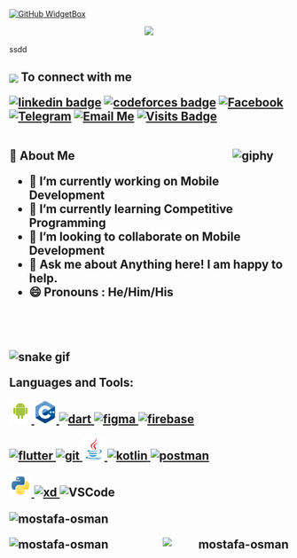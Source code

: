 
<a href="https://github.com/Mostafa-Osman">
  <img src="https://github-widgetbox.vercel.app/api/profile?username=Mostafa-Osman&theme=nautilus&data=followers,repositories,stars,commits" alt="GitHub WidgetBox">
</a>
<p align="center">
    <a align="center" href="https://github.com/Mostafa-Osman"><img src="https://readme-typing-svg.herokuapp.com?&font=IBM+Plex+Sans&color=F72EE2&size=30&lines=Welcome+to+my+GitHub+Profile!;My+Name+Mostafa+Osman;I'm+From+Egypt;I'm+a+Mobile+Developer;" /></a>
  
  ssdd
</p>
<h2><img src="https://emojis.slackmojis.com/emojis/images/1579216111/7550/pikachu_wave.gif?1579216111" align="center"width="28" /> To connect with me 
<p align = "left">
  
[![linkedin badge](https://img.shields.io/badge/LinkedIn-0077B5?style=for-the-badge&logo=linkedin&logoColor=white)](https://linkedin.com/in/mostafa15)
[![codeforces badge](https://img.shields.io/badge/codeforces-0077B5?style=for-the-badge&logo=codeforces&logoColor=white)](https://codeforces.com/profile/mosman)
[![Facebook](https://img.shields.io/badge/Facebook-1877F2?style=for-the-badge&logo=facebook&logoColor=white)](https://fb.com/mostafaosman15)
[![Telegram](https://img.shields.io/badge/Telegram-2CA5E0?style=for-the-badge&logo=telegram&logoColor=white)](https://t.me/MostafaOsman225)
 <a href="mailto:mostafaosman225@gmail.com?subject=Hello%20Hadi"><img src="https://img.shields.io/badge/gmail-%23D14836.svg?&style=for-the-badge&logo=gmail&logoColor=white" alt="Email Me"/></a>
[![Visits Badge](https://komarev.com/ghpvc/?username=mostafa-osman&label=Profile%20views&color=0e75b6&style=for-the-badge)](https://github.com/Mostafa-Osman)
<br/>
<br/>
<!-- <a target="_blank">
  <img align="right" height="250" width="400" alt="GIF" src="https://github.com/JayantGoel001/JayantGoel001/blob/master/GIF/image.gif">
</a> -->
<img align='right' src="https://i.ibb.co/nk9gvXz/xero-code.gif" width="20%" alt="giphy">
 🙂 About Me  

- 🔭 I’m currently working on **Mobile Development**
- 🌱 I’m currently learning **Competitive Programming**
- 👯 I’m looking to collaborate on **Mobile Development**
- 💬 Ask me about Anything here! I am happy to help. 
- 😄 Pronouns : **He/Him/His**


<br/>
<br/>
 
![snake gif](https://user-images.githubusercontent.com/88105077/166116856-9251de7f-d2df-46fd-901b-5920e8047e52.svg)

<a align="left">Languages and Tools: </a>

<p align="left">
<a href="https://developer.android.com" target="_blank" rel="noreferrer"> <img src="https://raw.githubusercontent.com/devicons/devicon/master/icons/android/android-original-wordmark.svg" alt="android" width="40" height="40"/> </a><a href="https://www.w3schools.com/cpp/" target="_blank" rel="noreferrer"> <img src="https://raw.githubusercontent.com/devicons/devicon/master/icons/cplusplus/cplusplus-original.svg" alt="cplusplus" width="40" height="40"/> </a><a href="https://dart.dev" target="_blank" rel="noreferrer"> <img src="https://www.vectorlogo.zone/logos/dartlang/dartlang-icon.svg" alt="dart" width="40" height="40"/> </a> <a href="https://www.figma.com/" target="_blank" rel="noreferrer"> <img src="https://www.vectorlogo.zone/logos/figma/figma-icon.svg" alt="figma" width="40" height="40"/> </a><a href="https://firebase.google.com/" target="_blank" rel="noreferrer"> <img src="https://www.vectorlogo.zone/logos/firebase/firebase-icon.svg" alt="firebase" width="40" height="40"/> </a>
  
  
<a href="https://flutter.dev" target="_blank" rel="noreferrer"> <img src="https://www.vectorlogo.zone/logos/flutterio/flutterio-icon.svg" alt="flutter" width="40" height="40"/> </a><a href="https://git-scm.com/" target="_blank" rel="noreferrer"> <img src="https://www.vectorlogo.zone/logos/git-scm/git-scm-icon.svg" alt="git" width="40" height="40"/> </a><a href="https://www.java.com" target="_blank" rel="noreferrer"> <img src="https://raw.githubusercontent.com/devicons/devicon/master/icons/java/java-original.svg" alt="java" width="40" height="40"/> </a><a href="https://kotlinlang.org" target="_blank" rel="noreferrer"> <img src="https://www.vectorlogo.zone/logos/kotlinlang/kotlinlang-icon.svg" alt="kotlin" width="40" height="40"/> </a><a href="https://postman.com" target="_blank" rel="noreferrer"> <img src="https://www.vectorlogo.zone/logos/getpostman/getpostman-icon.svg" alt="postman" width="40" height="40"/> </a>
  
  
<a href="https://www.python.org" target="_blank" rel="noreferrer"> <img src="https://raw.githubusercontent.com/devicons/devicon/master/icons/python/python-original.svg" alt="python" width="40" height="40"/> </a> <a href="https://www.adobe.com/products/xd.html" target="_blank" rel="noreferrer"> <img src="https://cdn.worldvectorlogo.com/logos/adobe-xd.svg" alt="xd" width="40" height="40"/> </a>
![VSCode](https://img.icons8.com/color/30/visual-studio-code-2019.png)
  
</p

<p>
  <img align="center" src="https://github-readme-streak-stats.herokuapp.com/?user=mostafa-osman&theme=dark" alt="mostafa-osman" />
</p>

<p align="left"><img width="45%" align="left" sy src="https://github-readme-stats.vercel.app/api/top-langs/?username=mostafa-osman&layout=compact&theme=radical&hide_border=true" alt="mostafa-osman" /></p>
<p align="right"><img width="45%" align="right" src="https://github-readme-stats.vercel.app/api?username=mostafa-osman&show_icons=true&include_all_commits=true&theme=radical&hide_border=true" alt="mostafa-osman" /></p>





<!-- <p align="left"> <img src="https://komarev.com/ghpvc/?username=mostafa-osman&label=Profile%20views&color=0e75b6&style=flat" alt="mostafa-osman" /> </p>
 -->
 <!-- <h3 align="left">Connect with me:</h3>
<p align="left">
<a href="https://linkedin.com/in/mostafa15" target="blank"><img align="center" src="https://raw.githubusercontent.com/rahuldkjain/github-profile-readme-generator/master/src/images/icons/Social/linked-in-alt.svg" alt="www.fb.com/mostafaosman15/" height="30" width="40" /></a>
  <a href="https://codeforces.com/profile/mosman" target="blank"><img align="center" src="https://raw.githubusercontent.com/rahuldkjain/github-profile-readme-generator/master/src/images/icons/Social/codeforces.svg" alt="https://codeforces.com/profile/mosman" height="30" width="40" /></a>


</p> -->
 <!-- logo flutter -->
<!-- <p align="center">
<img src="https://user-images.githubusercontent.com/88105077/157883808-762a27a1-c1c5-447c-80a1-fb892f511393.png"/>
</p> -->
<!-- <p align="center"> <img src="https://raw.githubusercontent.com/trinib/trinib/output/github-contribution-grid-snake.svg" alt="mostafa-osman" /> </p>
 -->
 
 <!--   <a href="https://fb.com/mostafaosman15" target="blank"><img align="center" src="https://raw.githubusercontent.com/rahuldkjain/github-profile-readme-generator/master/src/images/icons/Social/facebook.svg" alt="www.fb.com/mostafaosman15/" height="30" width="40" /></a> -->
 
 <!-- <h1 align="center">Hi there👋, I'm Mostafa 😀</h1>
<h2 align="center">A passionate flutter developer from Egypt <img src="https://images.emojiterra.com/twitter/v14.0/512px/1f1ea-1f1ec.png"width=30/>
</h2> -->
